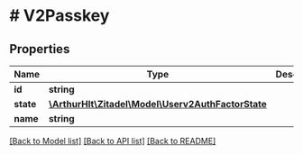 # # V2Passkey

## Properties

Name | Type | Description | Notes
------------ | ------------- | ------------- | -------------
**id** | **string** |  | [optional]
**state** | [**\ArthurHlt\Zitadel\Model\Userv2AuthFactorState**](Userv2AuthFactorState.md) |  | [optional]
**name** | **string** |  | [optional]

[[Back to Model list]](../../README.md#models) [[Back to API list]](../../README.md#endpoints) [[Back to README]](../../README.md)
